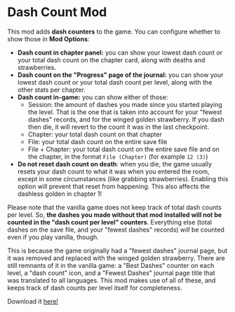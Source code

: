 # Dash Count Mod

This mod adds **dash counters** to the game. You can configure whether to show those in **Mod Options**:

*   **Dash count in chapter panel:** you can show your lowest dash count or your total dash count on the chapter card, along with deaths and strawberries.
*   **Dash count on the "Progress" page of the journal:** you can show your lowest dash count or your total dash count per level, along with the other stats per chapter.
*   **Dash count in-game:** you can show either of those:
    *   Session: the amount of dashes you made since you started playing the level. That is the one that is taken into account for your "fewest dashes" records, and for the winged golden strawberry. If you dash then die, it will revert to the count it was in the last checkpoint.
    *   Chapter: your total dash count on that chapter
    *   File: your total dash count on the entire save file
    *   File + Chapter: your total dash count on the entire save file and on the chapter, in the format `File (Chapter)` (for example `12 (3)`)
*   **Do not reset dash count on death**: when you die, the game usually resets your dash count to what it was when you entered the room, except in some circumstances (like grabbing strawberries). Enabling this option will prevent that reset from happening. This also affects the dashless golden in chapter 1!

Please note that the vanilla game does not keep track of total dash counts per level. So, **the dashes you made without that mod installed will not be counted in the "dash count per level" counters**. Everything else (total dashes on the save file, and your "fewest dashes" records) _will_ be counted even if you play vanilla, though.

This is because the game originally had a "fewest dashes" journal page, but it was removed and replaced with the winged golden strawberry. There are still remnants of it in the vanilla game: a "Best Dashes" counter on each level, a "dash count" icon, and a "Fewest Dashes" journal page title that was translated to all languages. This mod makes use of all of these, and keeps track of dash counts per level itself for completeness.

Download it [here!](https://max480.ovh/celeste/dl/dashcountmod)
